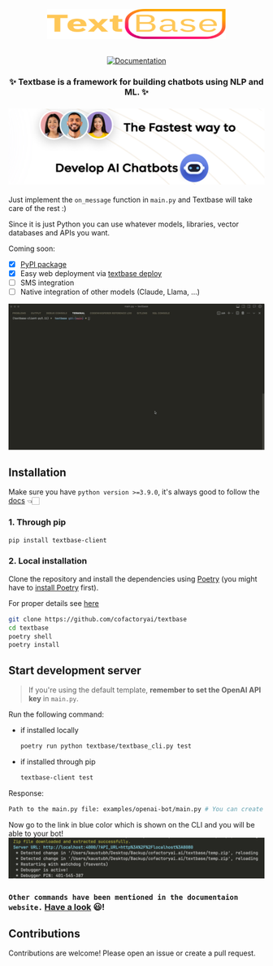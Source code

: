 <p align="center">
  <picture>
    <img alt="Textbase python library" src="assets/logo.svg" width="352" height="59" style="max-width: 100%;">
  </picture>
  <br/>
  <br/>
</p>

<p align="center">
    <a href="https://docs.textbase.ai">
        <img alt="Documentation" src="https://img.shields.io/website/http/huggingface.co/docs/transformers/index.svg?down_color=red&down_message=offline&up_message=online">
    </a>
</p>

<h3 align="center">
    <p>✨ Textbase is a framework for building chatbots using NLP and ML. ✨</p>
</h3>

<h3 align="center">
    <a href="https://textbase.ai"><img src="assets/banner.png"></a>
</h3>

Just implement the `on_message` function in `main.py` and Textbase will take care of the rest :)

Since it is just Python you can use whatever models, libraries, vector databases and APIs you want.

Coming soon:
- [x] [PyPI package](https://pypi.org/project/textbase-client/)
- [x] Easy web deployment via [textbase deploy](/docs/deployment/deploy-from-cli)
- [ ] SMS integration
- [ ] Native integration of other models (Claude, Llama, ...)

![Demo Deploy GIF](assets/textbase-deploy.gif)

## Installation
Make sure you have `python version >=3.9.0`, it's always good to follow the [docs](https://docs.textbase.ai/get-started/installation) 👈🏻
### 1. Through pip
```bash
pip install textbase-client
```

### 2. Local installation
Clone the repository and install the dependencies using [Poetry](https://python-poetry.org/) (you might have to [install Poetry](https://python-poetry.org/docs/#installation) first).

For proper details see [here]()

```bash
git clone https://github.com/cofactoryai/textbase
cd textbase
poetry shell
poetry install
```

## Start development server

> If you're using the default template, **remember to set the OpenAI API key** in `main.py`.

Run the following command:
- if installed locally
    ```bash
    poetry run python textbase/textbase_cli.py test
    ```
- if installed through pip
    ```bash
    textbase-client test
    ```
Response:
```bash
Path to the main.py file: examples/openai-bot/main.py # You can create a main.py by yourself and add that path here. NOTE: The path should not be in quotes
```
Now go to the link in blue color which is shown on the CLI and you will be able to  your bot!
![Local UI](assets/test_command.png)

### `Other commands have been mentioned in the documentaion website.` [Have a look](https://docs.textbase.ai/usage) 😃!


## Contributions

Contributions are welcome! Please open an issue or create a pull request.